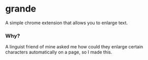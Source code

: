 # grande
A simple chrome extension that allows you to enlarge text.

### Why?
A linguist friend of mine asked me how could they enlarge certain characters automatically on a page, so I made this.